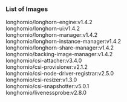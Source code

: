 ### List of Images
longhornio/longhorn-engine:v1.4.2  
longhornio/longhorn-ui:v1.4.2  
longhornio/longhorn-manager:v1.4.2  
longhornio/longhorn-instance-manager:v1.4.2  
longhornio/longhorn-share-manager:v1.4.2  
longhornio/backing-image-manager:v1.4.2  
longhornio/csi-attacher:v3.4.0  
longhornio/csi-provisioner:v2.1.2  
longhornio/csi-node-driver-registrar:v2.5.0  
longhornio/csi-resizer:v1.3.0  
longhornio/csi-snapshotter:v5.0.1  
longhornio/livenessprobe:v2.8.0  